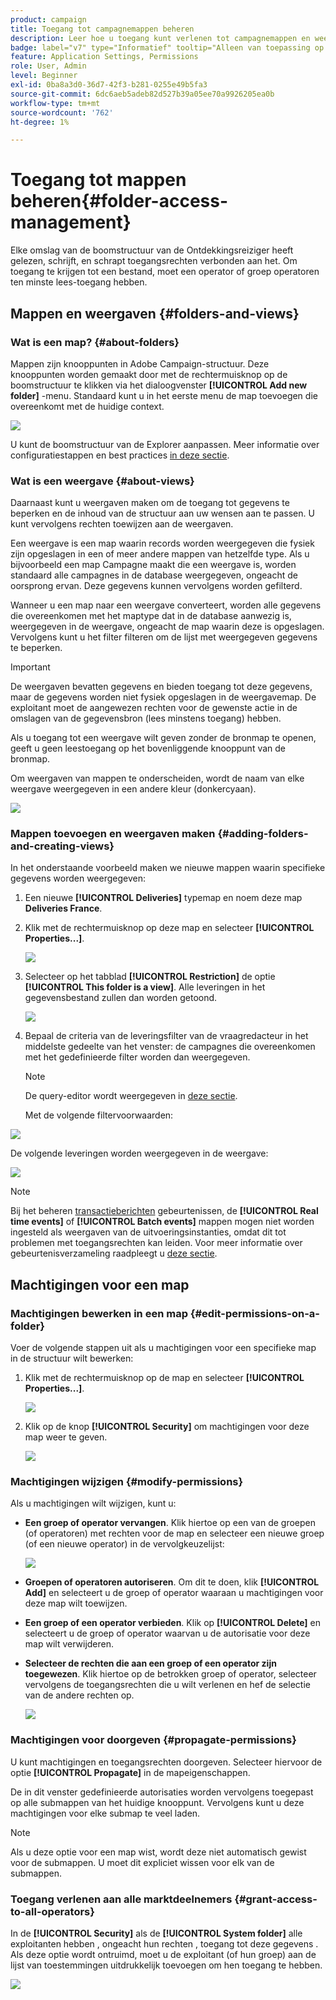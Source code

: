 ```yaml
---
product: campaign
title: Toegang tot campagnemappen beheren
description: Leer hoe u toegang kunt verlenen tot campagnemappen en weergaven kunt maken
badge: label="v7" type="Informatief" tooltip="Alleen van toepassing op Campaign Classic v7"
feature: Application Settings, Permissions
role: User, Admin
level: Beginner
exl-id: 0ba8a3d0-36d7-42f3-b281-0255e49b5fa3
source-git-commit: 6dc6aeb5adeb82d527b39a05ee70a9926205ea0b
workflow-type: tm+mt
source-wordcount: '762'
ht-degree: 1%

---
```


# Toegang tot mappen beheren{#folder-access-management}



Elke omslag van de boomstructuur van de Ontdekkingsreiziger heeft gelezen, schrijft, en schrapt toegangsrechten verbonden aan het. Om toegang te krijgen tot een bestand, moet een operator of groep operatoren ten minste lees-toegang hebben.

## Mappen en weergaven {#folders-and-views}

### Wat is een map? {#about-folders}

Mappen zijn knooppunten in Adobe Campaign-structuur. Deze knooppunten worden gemaakt door met de rechtermuisknop op de boomstructuur te klikken via het dialoogvenster **[!UICONTROL Add new folder]** -menu. Standaard kunt u in het eerste menu de map toevoegen die overeenkomt met de huidige context.

![](assets/s_ncs_user_add_folder_in_tree.png)

U kunt de boomstructuur van de Explorer aanpassen. Meer informatie over configuratiestappen en best practices [in deze sectie](adobe-campaign-workspace.md).

### Wat is een weergave {#about-views}

Daarnaast kunt u weergaven maken om de toegang tot gegevens te beperken en de inhoud van de structuur aan uw wensen aan te passen. U kunt vervolgens rechten toewijzen aan de weergaven.

Een weergave is een map waarin records worden weergegeven die fysiek zijn opgeslagen in een of meer andere mappen van hetzelfde type. Als u bijvoorbeeld een map Campagne maakt die een weergave is, worden standaard alle campagnes in de database weergegeven, ongeacht de oorsprong ervan. Deze gegevens kunnen vervolgens worden gefilterd.

Wanneer u een map naar een weergave converteert, worden alle gegevens die overeenkomen met het maptype dat in de database aanwezig is, weergegeven in de weergave, ongeacht de map waarin deze is opgeslagen. Vervolgens kunt u het filter filteren om de lijst met weergegeven gegevens te beperken.

>[!IMPORTANT]
>
>De weergaven bevatten gegevens en bieden toegang tot deze gegevens, maar de gegevens worden niet fysiek opgeslagen in de weergavemap. De exploitant moet de aangewezen rechten voor de gewenste actie in de omslagen van de gegevensbron (lees minstens toegang) hebben.
>
>Als u toegang tot een weergave wilt geven zonder de bronmap te openen, geeft u geen leestoegang op het bovenliggende knooppunt van de bronmap.

Om weergaven van mappen te onderscheiden, wordt de naam van elke weergave weergegeven in een andere kleur (donkercyaan).

![](assets/s_ncs_user_view_name_color.png)

### Mappen toevoegen en weergaven maken {#adding-folders-and-creating-views}

In het onderstaande voorbeeld maken we nieuwe mappen waarin specifieke gegevens worden weergegeven:

1. Een nieuwe **[!UICONTROL Deliveries]** typemap en noem deze map **Deliveries France**.
1. Klik met de rechtermuisknop op deze map en selecteer **[!UICONTROL Properties...]**.

   ![](assets/s_ncs_user_add_folder_exple.png)

1. Selecteer op het tabblad **[!UICONTROL Restriction]** de optie **[!UICONTROL This folder is a view]**. Alle leveringen in het gegevensbestand zullen dan worden getoond.

   ![](assets/s_ncs_user_add_folder_exple01.png)

1. Bepaal de criteria van de leveringsfilter van de vraagredacteur in het middelste gedeelte van het venster: de campagnes die overeenkomen met het gedefinieerde filter worden dan weergegeven.

   >[!NOTE]
   >
   >De query-editor wordt weergegeven in [deze sectie](../../platform/using/about-queries-in-campaign.md).

   Met de volgende filtervoorwaarden:

![](assets/s_ncs_user_add_folder_exple00.png)

De volgende leveringen worden weergegeven in de weergave:

![](assets/s_ncs_user_add_folder_exple02.png)

>[!NOTE]
>
>Bij het beheren [transactieberichten](../../message-center/using/about-transactional-messaging.md) gebeurtenissen, de **[!UICONTROL Real time events]** of **[!UICONTROL Batch events]** mappen mogen niet worden ingesteld als weergaven van de uitvoeringsinstanties, omdat dit tot problemen met toegangsrechten kan leiden. Voor meer informatie over gebeurtenisverzameling raadpleegt u [deze sectie](../../message-center/using/about-event-processing.md#event-collection).

## Machtigingen voor een map

### Machtigingen bewerken in een map {#edit-permissions-on-a-folder}

Voer de volgende stappen uit als u machtigingen voor een specifieke map in de structuur wilt bewerken:

1. Klik met de rechtermuisknop op de map en selecteer **[!UICONTROL Properties...]**.

   ![](assets/s_ncs_user_folder_properties.png)

1. Klik op de knop **[!UICONTROL Security]** om machtigingen voor deze map weer te geven.

   ![](assets/s_ncs_user_folder_properties_security.png)

### Machtigingen wijzigen {#modify-permissions}

Als u machtigingen wilt wijzigen, kunt u:

* **Een groep of operator vervangen**. Klik hiertoe op een van de groepen (of operatoren) met rechten voor de map en selecteer een nieuwe groep (of een nieuwe operator) in de vervolgkeuzelijst:

   ![](assets/s_ncs_user_folder_properties_security02.png)

* **Groepen of operatoren autoriseren**. Om dit te doen, klik **[!UICONTROL Add]** en selecteert u de groep of operator waaraan u machtigingen voor deze map wilt toewijzen.
* **Een groep of een operator verbieden**. Klik op **[!UICONTROL Delete]** en selecteert u de groep of operator waarvan u de autorisatie voor deze map wilt verwijderen.
* **Selecteer de rechten die aan een groep of een operator zijn toegewezen**. Klik hiertoe op de betrokken groep of operator, selecteer vervolgens de toegangsrechten die u wilt verlenen en hef de selectie van de andere rechten op.

   ![](assets/s_ncs_user_folder_properties_security03.png)

### Machtigingen voor doorgeven {#propagate-permissions}

U kunt machtigingen en toegangsrechten doorgeven. Selecteer hiervoor de optie **[!UICONTROL Propagate]** in de mapeigenschappen.

De in dit venster gedefinieerde autorisaties worden vervolgens toegepast op alle submappen van het huidige knooppunt. Vervolgens kunt u deze machtigingen voor elke submap te veel laden.

>[!NOTE]
>
>Als u deze optie voor een map wist, wordt deze niet automatisch gewist voor de submappen. U moet dit expliciet wissen voor elk van de submappen.

### Toegang verlenen aan alle marktdeelnemers {#grant-access-to-all-operators}

In de **[!UICONTROL Security]** als de **[!UICONTROL System folder]** alle exploitanten hebben , ongeacht hun rechten , toegang tot deze gegevens . Als deze optie wordt ontruimd, moet u de exploitant (of hun groep) aan de lijst van toestemmingen uitdrukkelijk toevoegen om hen toegang te hebben.

![](assets/s_ncs_user_folder_properties_security03b.png)
